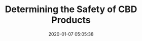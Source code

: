 ---
_external_link: https://www.theregreview.org/2020/01/07/fritz-determining-safety-cbd-products/
archived_url: https://web.archive.org/web/20210616054837/https://www.theregreview.org/2020/01/07/fritz-determining-safety-cbd-products/
article: 'Font Size: A A A FDA warns consumers that the agency has not evaluated most
  CBD products and cannot say they are safe. Font Size: A A A Celebrities are promoting
  cannabis derived products as part of a growing wellness trend. Kim Kardashian had
  a cannabidiol (CBD) themed baby shower. Melissa McCarthy used CBD oil to relieve
  foot pain. Whoopi Goldberg started selling CBD infused products to alleviate "menstrual
  discomfort." But the U.S. Food and Drug Administration (FDA) has warned the public
  that CBD products have not been approved by the agency and can expose consumers
  to serious health risks. In a consumer update published recently, FDA said that
  current data suggest that CBD products pose human and animal safety concerns. FDA
  recognized that limited information exists on the long-term safety and quality of
  CBD products, but stated that the available research indicates that the substance
  can cause liver damage, interact with other medications, and lead to other adverse
  side effects. Although CBD can be sold legally in the United States, the products
  do not undergo FDAs extensive drug approval process. Under the Federal Food, Drug,
  and Cosmetic Act (FDCA), substances are considered drugs if they are intended for
  therapeutic or medical use or are supposed to affect the structure or function of
  the body. But because many CBD products are not labeled or marketed for medical
  use, FDA does not evaluate the products before they enter the market. Due to FDAs
  limited data, the agency said it cannot conclude that CBD products are safe. In
  a press release accompanying the agencys consumer update, Amy Abernethy, Principal
  Deputy Commissioner of FDA, said, "we remain concerned that some people wrongly
  think that the myriad of CBD products on the market, many of which are illegal,
  have been evaluated by the FDA and determined to be safe, or that trying CBD ''cant
  hurt." FDAs recent announcements were released in response to CBDs growing popularity
  and mainstream use. Although CBD--a compound extracted from marijuana or hemp plants--does
  not produce the "high" commonly associated with marijuana, it has been marketed
  for its purported health and wellness benefits. Based on limited studies, the substance
  has been advertised to improve overall wellness by helping with common conditions
  such as insomnia, chronic pain, and anxiety. Preliminary data have also suggested
  that CBD may possibly treat certain types of cancer. These potential health benefits
  have captured the publics interest. According to a recent study, in April of 2019
  alone there were 6.4 million Google searches for CBD. Numerous consumers have shared
  stories on social media about how they believe CBD has helped them manage their
  pain or improve their anxiety. The availability of CBD also increased over the past
  year. The Agriculture Improvement Act of 2018 legalized hemp production, allowing
  producers to cultivate hemp and extract CBD for commercial products. It is estimated
  that, by 2022, the CBD market will have grown about 40 times the size of the 2018
  market. Although consumers can find CBD oils, foods, creams, and beverages for sale,
  FDA cautioned that some of the companies selling such products are making illegal
  health claims. FDA recently issued warning letters to 15 companies for violating
  the FDCA. These companies allegedly marketed their CBD products as drugs without
  FDA evaluating or approving the products. The agency said that these misleading
  claims are a public health concern because people may delay seeking medical care
  if they think their illnesses can be managed or treated with CBD products. FDA has
  only approved a single CBD product--a prescription drug that can treat two rare
  forms of epilepsy. In granting its approval, the agency recognized that the benefits
  of the drug outweighed the potential risks to the specific patient population. But
  in the process of evaluating the drug, FDA identified many safety concerns associated
  with CBD, suggesting that CBD products may not be safe for the general public. For
  example, FDA noted during the epilepsy drug approval process that patients showed
  signs of liver damage. Over time, this damage could lead to liver failure, a potentially
  fatal diagnosis. The agency also warned that CBD can interact with other drugs,
  reducing the effectiveness of other medications and causing adverse side effects.
  These health risks can occur without a consumer realizing that damage is accumulating.
  The agency recognized that these risks can be controlled if a physician is monitoring
  the CBD dosage and the patients condition. But widespread commercial use is dangerous
  because consumers are not being tested for potential side effects or screened for
  drug interactions. FDA also identified areas where more research is needed. The
  agency said it is "actively" working to determine if the products are safe for "special
  populations," such as children, elderly, or pregnant or lactating women. It is also
  unclear whether CBD produces side effects from long-term use. To address these safety
  concerns but also allow research to develop, FDA held a public hearing last spring
  to gather data about CBD products quality, safety, and manufacturing processes.
  FDA received over 4,000 comments in connection with the hearing. Many individuals
  shared personal stories of how CBD has helped them manage chronic conditions like
  anxiety or inflammation. Manufacturers cited research showing CBDs medicinal properties
  and asked FDA to provide a clear regulatory framework to encourage further research.
  One pharmaceutical company urged FDA to establish uniform testing and labeling requirements
  and remove inconsistencies between state and local regulations. A federal framework
  would provide companies with greater guidance on how to research and develop new
  products that have therapeutic value, the company asserted. FDA has acknowledged
  that CBDs regulatory framework needs to be modified and agency officials have discussed
  whether further legislation is needed. "We recognize the significant public interest
  in CBD and we must work together with stakeholders and industry to fill in the knowledge
  gaps about the science, safety and quality of many of these products," Abernethy
  stated.'
date: '2020-01-07 05:05:38'
description: FDA warns consumers that the agency has not evaluated most CBD products
  and cannot say they are safe.
headline: Determining the Safety of CBD Products
image:
  focal_point: Smart
original_url: https://www.theregreview.org/2020/01/07/fritz-determining-safety-cbd-products/
outline_html: '<figure><img alt="" sizes="(max-width: 783px) 100vw, 783px" src="https://www.theregreview.org/wp-content/uploads/2020/01/cbd-with-dropper.jpg"
  srcset="https://www.theregreview.org/wp-content/uploads/2020/01/cbd-with-dropper.jpg
  783w, https://www.theregreview.org/wp-content/uploads/2020/01/cbd-with-dropper-300x187.jpg
  300w, https://www.theregreview.org/wp-content/uploads/2020/01/cbd-with-dropper-768x480.jpg
  768w"></img></figure>

  <p><a href="https://twitter.com/intent/tweet?status=https://www.theregreview.org/2020/01/07/fritz-determining-safety-cbd-products/&text=https://www.theregreview.org/2020/01/07/fritz-determining-safety-cbd-products/"><strong>Twitter</strong></a>
  <a href="https://www.facebook.com/sharer/sharer.php?u=https://www.theregreview.org/2020/01/07/fritz-determining-safety-cbd-products/&title=Determining
  the Safety of CBD Products"><i><strong>Facebook</strong></i></a> <a href="https://www.linkedin.com/shareArticle?mini=true&url=https://www.theregreview.org/2020/01/07/fritz-determining-safety-cbd-products/&title=Determining+the+Safety+of+CBD+Products&summary=FDA+warns+consumers+that+the+agency+has+not+evaluated+most+CBD+products+and+cannot+say+they+are+safe.&source=The
  Regulatory Review"><strong>LinkedIn</strong></a> <a href="mailto:?&subject=I found
  this article: Determining the Safety of CBD Products&body=Determining the Safety
  of CBD Products: https://www.theregreview.org/2020/01/07/fritz-determining-safety-cbd-products/"><i><strong>Email</strong></i></a>
  <a href="javascript:window.print();"><strong>Print</strong></a> </p>

  <p>Font Size:</p>

  <p>FDA warns consumers that the agency has not evaluated most CBD products and cannot
  say they are safe.</p>

  <p>Celebrities <a href="https://www.marieclaire.com/celebrity/g26815473/cbd-celebrity-fans-who-use/">are</a>
  promoting cannabis derived products as part of a growing wellness trend. Kim Kardashian
  <a href="https://www.elle.com/culture/celebrities/a27298102/kim-kardashian-cbd-themed-baby-shower/">had</a>
  a cannabidiol (CBD) themed baby shower. Melissa McCarthy <a href="https://www.goodmorningamerica.com/style/story/melissa-mccarthy-reportedly-cbd-cream-oscars-red-carpet-61331257">used</a>
  CBD oil to relieve foot pain. Whoopi Goldberg <a href="https://whoopiandmaya.com/">started</a>
  selling CBD infused products to alleviate &ldquo;menstrual discomfort.&rdquo;</p>

  <p>But the <a href="https://www.fda.gov/">U.S. Food and Drug Administration</a>
  (FDA) has <a href="https://www.fda.gov/consumers/consumer-updates/what-you-need-know-and-what-were-working-find-out-about-products-containing-cannabis-or-cannabis">warned</a>
  the public that CBD products have not been approved by the agency and can expose
  consumers to serious health risks.</p>

  <p>In a consumer <a href="https://www.fda.gov/consumers/consumer-updates/what-you-need-know-and-what-were-working-find-out-about-products-containing-cannabis-or-cannabis">update</a>
  published recently, FDA said that current data suggest that CBD products pose human
  and animal safety concerns. FDA <a href="https://www.fda.gov/consumers/consumer-updates/what-you-need-know-and-what-were-working-find-out-about-products-containing-cannabis-or-cannabis">recognized</a>
  that limited information exists on the long-term safety and quality of CBD products,
  but stated that the available research indicates that the substance can cause liver
  damage, interact with other medications, and lead to other adverse side effects.</p>

  <p>Although CBD can be sold legally in the United States, the products do not <a
  href="https://www.fda.gov/news-events/public-health-focus/fda-regulation-cannabis-and-cannabis-derived-products-including-cannabidiol-cbd#approved">undergo</a>
  FDA&rsquo;s extensive drug approval process. Under the <a href="https://www.gpo.gov/fdsys/pkg/USCODE-2011-title21/pdf/USCODE-2011-title21-chap9.pdf">Federal
  Food, Drug, and Cosmetic Act</a> (FDCA), substances are considered drugs if they
  <a href="https://www.accessdata.fda.gov/scripts/cdrh/cfdocs/cfcfr/CFRSearch.cfm?fr=314.3">are</a>
  intended for therapeutic or medical use or are supposed to affect the structure
  or function of the body. But because many CBD products are not labeled or marketed
  for medical use, FDA does not <a href="https://www.fda.gov/news-events/public-health-focus/fda-regulation-cannabis-and-cannabis-derived-products-including-cannabidiol-cbd#approved">evaluate</a>
  the products before they enter the market.</p>

  <p>Due to FDA&rsquo;s limited data, the agency <a href="https://www.fda.gov/consumers/consumer-updates/what-you-need-know-and-what-were-working-find-out-about-products-containing-cannabis-or-cannabis">said</a>
  it cannot conclude that CBD products are safe. In a press release accompanying the
  agency&rsquo;s consumer update, <a href="https://www.fda.gov/about-fda/fda-organization/amy-abernethy">Amy
  Abernethy</a>, Principal Deputy Commissioner of FDA, <a href="https://www.fda.gov/news-events/press-announcements/fda-warns-15-companies-illegally-selling-various-products-containing-cannabidiol-agency-details">said</a>,
  &ldquo;we remain concerned that some people wrongly think that the myriad of CBD
  products on the market, many of which are illegal, have been evaluated by the FDA
  and determined to be safe, or that trying CBD &lsquo;can&rsquo;t hurt.&rsquo;&rdquo;</p>

  <p>FDA&rsquo;s recent announcements <a href="https://www.fda.gov/news-events/press-announcements/fda-warns-15-companies-illegally-selling-various-products-containing-cannabidiol-agency-details">were</a>
  released in response to CBD&rsquo;s growing popularity and mainstream use. Although
  CBD&mdash;a compound <a href="https://www.fda.gov/consumers/consumer-updates/what-you-should-know-about-using-cannabis-including-cbd-when-pregnant-or-breastfeeding">extracted</a>
  from marijuana or hemp plants&mdash;does not produce the &ldquo;high&rdquo; commonly
  associated with marijuana, it has been marketed for its purported health and wellness
  benefits.</p>

  <p>Based on limited studies, the substance has been advertised to <a href="https://health.usnews.com/wellness/fitness/articles/2018-05-11/can-cbd-products-improve-your-fitness-results">improve</a>
  overall wellness by helping with common conditions such as insomnia, chronic pain,
  and anxiety. Preliminary data have also <a href="https://www.healthline.com/health/cancer/cbd-for-cancer#as-cancer-treatment">suggested</a>
  that CBD may possibly treat certain types of cancer. These potential health benefits
  have <a href="https://jamanetwork.com/journals/jamanetworkopen/fullarticle/2753393">captured</a>
  the public&rsquo;s interest. According to a recent <a href="https://jamanetwork.com/journals/jamanetworkopen/fullarticle/2753393">study</a>,
  in April of 2019 alone there were 6.4 million Google searches for CBD. Numerous
  consumers have <a href="https://www.regulations.gov/docket?D=FDA-2019-N-1482">shared</a>
  stories on social media about how they believe CBD has helped them manage their
  pain or improve their anxiety.</p>

  <p>The availability of CBD also <a href="https://www.cnbc.com/2019/11/26/cbd-might-not-be-safe-despite-flood-of-products-fda-warns-consumers.html">increased</a>
  over the past year. The <a href="https://www.congress.gov/bill/115th-congress/house-bill/2">Agriculture
  Improvement Act of 2018</a> legalized hemp production, allowing producers to cultivate
  hemp and extract CBD for commercial products. It is estimated that, by 2022, the
  CBD market will have <a href="https://www.forbes.com/sites/bethkaiserman/2018/12/05/cbd-companies-prepare-for-hemp-legalization-in-farm-bill/#378a45e95627">grow</a><a
  href="https://www.forbes.com/sites/bethkaiserman/2018/12/05/cbd-companies-prepare-for-hemp-legalization-in-farm-bill/#5261d21c5627">n</a>
  about 40 times the size of the 2018 market.</p>

  <p>Although consumers can <a href="https://www.cnbc.com/2019/11/26/cbd-might-not-be-safe-despite-flood-of-products-fda-warns-consumers.html">find</a>
  CBD oils, foods, creams, and beverages for sale, FDA cautioned that some of the
  companies selling such products <a href="https://www.fda.gov/news-events/press-announcements/fda-warns-15-companies-illegally-selling-various-products-containing-cannabidiol-agency-details">are</a>
  making illegal health claims. FDA recently <a href="https://www.fda.gov/news-events/press-announcements/fda-warns-15-companies-illegally-selling-various-products-containing-cannabidiol-agency-details">issued</a>
  warning letters to 15 companies for violating the FDCA. These companies allegedly
  <a href="https://www.fda.gov/news-events/press-announcements/fda-warns-15-companies-illegally-selling-various-products-containing-cannabidiol-agency-details">marketed</a>
  their CBD products as drugs without FDA evaluating or approving the products. The
  agency <a href="https://www.fda.gov/consumers/consumer-updates/what-you-need-know-and-what-were-working-find-out-about-products-containing-cannabis-or-cannabis">said</a>
  that these misleading claims are a public health concern because people may delay
  seeking medical care if they think their illnesses can be managed or treated with
  CBD products.</p>

  <p>FDA has only <a href="https://www.fda.gov/consumers/consumer-updates/what-you-need-know-and-what-were-working-find-out-about-products-containing-cannabis-or-cannabis">approved</a>
  a single CBD product&mdash;a prescription drug that can treat two rare forms of
  epilepsy. In granting its approval, the agency <a href="https://www.fda.gov/consumers/consumer-updates/what-you-need-know-and-what-were-working-find-out-about-products-containing-cannabis-or-cannabis">recognized</a>
  that the benefits of the drug outweighed the potential risks to the specific patient
  population. But in the process of evaluating the drug, FDA <a href="https://www.fda.gov/consumers/consumer-updates/what-you-need-know-and-what-were-working-find-out-about-products-containing-cannabis-or-cannabis">identified</a>
  many safety concerns associated with CBD, suggesting that CBD products may not be
  safe for the general public.</p>

  <p>For example, FDA <a href="https://www.fda.gov/consumers/consumer-updates/what-you-need-know-and-what-were-working-find-out-about-products-containing-cannabis-or-cannabis">noted</a>
  during the epilepsy drug approval process that patients showed signs of liver damage.
  Over time, this damage could <a href="https://www.mayoclinic.org/diseases-conditions/liver-problems/symptoms-causes/syc-20374502">lead</a>
  to liver failure, a potentially fatal diagnosis. The agency also <a href="https://www.fda.gov/consumers/consumer-updates/what-you-need-know-and-what-were-working-find-out-about-products-containing-cannabis-or-cannabis">warned</a>
  that CBD can interact with other drugs, reducing the effectiveness of other medications
  and causing adverse side effects. These health risks can <a href="https://www.fda.gov/consumers/consumer-updates/what-you-need-know-and-what-were-working-find-out-about-products-containing-cannabis-or-cannabis">occur</a>
  without a consumer realizing that damage is accumulating.</p>

  <p>The agency <a href="https://www.fda.gov/consumers/consumer-updates/what-you-need-know-and-what-were-working-find-out-about-products-containing-cannabis-or-cannabis">recognized</a>
  that these risks can be controlled if a physician is monitoring the CBD dosage and
  the patient&rsquo;s condition. But widespread commercial use <a href="https://www.fda.gov/consumers/consumer-updates/what-you-need-know-and-what-were-working-find-out-about-products-containing-cannabis-or-cannabis">is</a>
  dangerous because consumers are not being tested for potential side effects or screened
  for drug interactions.</p>

  <p>FDA also <a href="https://www.fda.gov/consumers/consumer-updates/what-you-need-know-and-what-were-working-find-out-about-products-containing-cannabis-or-cannabis">identified</a>
  areas where more research is needed. The agency <a href="https://www.fda.gov/consumers/consumer-updates/what-you-need-know-and-what-were-working-find-out-about-products-containing-cannabis-or-cannabis">said</a>
  it is &ldquo;actively&rdquo; working to determine if the products are safe for &ldquo;special
  populations,&rdquo; such as children, elderly, or pregnant or lactating women. It
  <a href="https://www.fda.gov/consumers/consumer-updates/what-you-need-know-and-what-were-working-find-out-about-products-containing-cannabis-or-cannabis">is</a>
  also unclear whether CBD produces side effects from long-term use.</p>

  <p>To address these safety concerns but also allow research to develop, FDA <a href="https://www.fda.gov/news-events/fda-meetings-conferences-and-workshops/scientific-data-and-information-about-products-containing-cannabis-or-cannabis-derived-compounds">held</a>
  a public hearing last spring to gather data about CBD products&rsquo; quality, safety,
  and manufacturing processes. FDA <a href="https://www.regulations.gov/docket?D=FDA-2019-N-1482">received</a>
  over 4,000 comments in connection with the hearing. Many individuals <a href="https://www.regulations.gov/document?D=FDA-2019-N-1482-1879">shared</a>
  personal stories of how CBD has helped them manage chronic conditions like anxiety
  or inflammation. Manufacturers <a href="https://www.regulations.gov/document?D=FDA-2019-N-1482-3690">cited</a>
  research showing CBD&rsquo;s medicinal properties and <a href="https://www.regulations.gov/document?D=FDA-2019-N-1482-4100">asked</a>
  FDA to provide a clear regulatory framework to encourage further research.</p>

  <p>One pharmaceutical company <a href="https://www.regulations.gov/document?D=FDA-2019-N-1482-3690">urged</a>
  FDA to establish uniform testing and labeling requirements and remove inconsistencies
  between state and local regulations. A federal framework would provide companies
  with greater guidance on how to research and develop new products that have therapeutic
  value, the company <a href="https://www.regulations.gov/document?D=FDA-2019-N-1482-3690">asserted</a>.</p>

  <p>FDA has <a href="https://www.fda.gov/media/128593/download">acknowledged</a>
  that CBD&rsquo;s regulatory framework needs to be modified and agency officials
  have discussed whether further legislation is needed. &ldquo;We recognize the significant
  public interest in CBD and we must work together with stakeholders and industry
  to fill in the knowledge gaps about the science, safety and quality of many of these
  products,&rdquo; Abernethy <a href="https://www.fda.gov/news-events/press-announcements/fda-warns-15-companies-illegally-selling-various-products-containing-cannabidiol-agency-details">stated</a>.</p>'
outline_img: https://www.google.com/s2/favicons?domain=theregreview.org
publication: The Regulatory Review
summary: In a consumer update published recently, FDA said that current data suggest
  that CBD products pose human and animal safety concerns. But because many CBD products
  are not labeled or marketed for medical use, FDA does not evaluate the products
  before they enter the market. These companies allegedly marketed their...
title: Determining the Safety of CBD Products

---